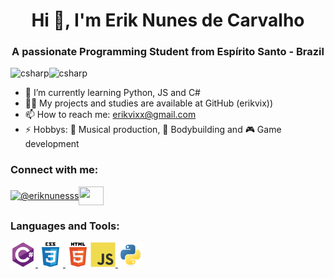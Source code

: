 <h1 align="center">Hi 👋, I'm Erik Nunes de Carvalho</h1>
<h3 align="center">A passionate Programming Student from Espírito Santo - Brazil</h3>

<img src="https://github-readme-stats.vercel.app/api?username=erikvix&show_icons=true&theme=radical" alt="csharp" width="49%" height="195px"/><img src="https://github-readme-stats.vercel.app/api/top-langs/?username=erikvix&layout=compact&theme=radical" alt="csharp" width="50%" height="195px"/>

- 🌱 I’m currently learning Python, JS and C#
- 👨‍💻 My projects and studies are available at GitHub (erikvix))
- 📫 How to reach me: erikvixx@gmail.com
- ⚡ Hobbys: 🎹 Musical production, 💪 Bodybuilding and 🎮 Game development


<h3 align="left">Connect with me:</h3>
<p align="left">
<a href=https://instagram.com/eriknunesss target="blank"><img align="center" src="https://raw.githubusercontent.com/rahuldkjain/github-profile-readme-generator/master/src/images/icons/Social/instagram.svg" alt="@eriknunesss" height="30" width="40" /></a><a href=https://www.behance.net/eriknunes2 target="blank"><img align="center" src="https://cdn.jsdelivr.net/gh/devicons/devicon/icons/behance/behance-original.svg" height="30" width="40" /></a>
</p>

          


<h3 align="left">Languages and Tools:</h3>
<p align="left"> <a href="https://www.w3schools.com/cs/" target="_blank" rel="noreferrer"> <img src="https://raw.githubusercontent.com/devicons/devicon/master/icons/csharp/csharp-original.svg" alt="csharp" width="40" height="40"/> </a> <a href="https://www.w3schools.com/css/" target="_blank" rel="noreferrer"> <img src="https://raw.githubusercontent.com/devicons/devicon/master/icons/css3/css3-original-wordmark.svg" alt="css3" width="40" height="40"/> </a><a href="https://www.w3.org/html/" target="_blank" rel="noreferrer"> <img src="https://raw.githubusercontent.com/devicons/devicon/master/icons/html5/html5-original-wordmark.svg" alt="html5" width="40" height="40"/><img src="https://raw.githubusercontent.com/devicons/devicon/master/icons/javascript/javascript-original.svg" alt="javascript" width="40" height="40"/> </a></a> <a href="https://www.python.org" target="_blank" rel="noreferrer"> <img src="https://raw.githubusercontent.com/devicons/devicon/master/icons/python/python-original.svg" alt="python" width="40" height="40"/> </a> </p>
